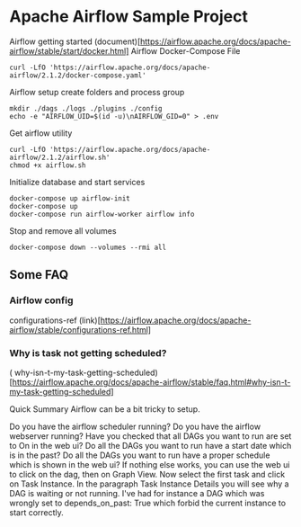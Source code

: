 # Apache Airflow Sample Project

Airflow getting started (document)[https://airflow.apache.org/docs/apache-airflow/stable/start/docker.html]
Airflow Docker-Compose File

```commandline
curl -LfO 'https://airflow.apache.org/docs/apache-airflow/2.1.2/docker-compose.yaml'
```

Airflow setup create folders and process group

```
mkdir ./dags ./logs ./plugins ./config
echo -e "AIRFLOW_UID=$(id -u)\nAIRFLOW_GID=0" > .env
```

Get airflow utility

```
curl -LfO 'https://airflow.apache.org/docs/apache-airflow/2.1.2/airflow.sh'
chmod +x airflow.sh
```

Initialize database and start services

```
docker-compose up airflow-init
docker-compose up
docker-compose run airflow-worker airflow info
```

Stop and remove all volumes

```
docker-compose down --volumes --rmi all
```

## Some FAQ

### Airflow config

configurations-ref (link)[https://airflow.apache.org/docs/apache-airflow/stable/configurations-ref.html]

### Why is task not getting scheduled?

(
why-isn-t-my-task-getting-scheduled)[https://airflow.apache.org/docs/apache-airflow/stable/faq.html#why-isn-t-my-task-getting-scheduled]

Quick Summary Airflow can be a bit tricky to setup.

Do you have the airflow scheduler running? Do you have the airflow webserver running? Have you checked that all DAGs you
want to run are set to On in the web ui? Do all the DAGs you want to run have a start date which is in the past? Do all
the DAGs you want to run have a proper schedule which is shown in the web ui? If nothing else works, you can use the web
ui to click on the dag, then on Graph View. Now select the first task and click on Task Instance. In the paragraph Task
Instance Details you will see why a DAG is waiting or not running. I've had for instance a DAG which was wrongly set to
depends_on_past: True which forbid the current instance to start correctly.